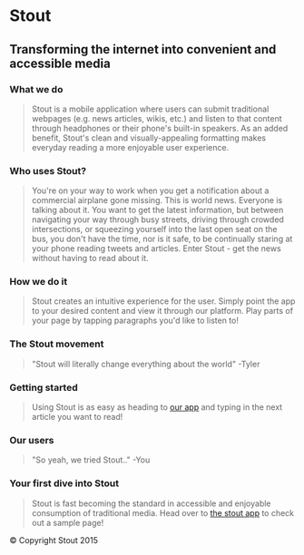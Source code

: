 # Stout #

## Transforming the internet into convenient and accessible media ##

### What we do ###
  > Stout is a mobile application where users can submit traditional webpages (e.g. news articles, wikis, etc.) and listen to that content through headphones or their phone's built-in speakers. As an added benefit, Stout's clean and visually-appealing formatting makes everyday reading a more enjoyable user experience.

### Who uses Stout? ###
  > You're on your way to work when you get a notification about a commercial airplane gone missing. This is world news. Everyone is talking about it. You want to get the latest information, but between navigating your way through busy streets, driving through crowded intersections, or squeezing yourself into the last open seat on the bus, you don't have the time, nor is it safe, to be continually staring at your phone reading tweets and articles. Enter Stout - get the news without having to read about it.

### How we do it ###
  > Stout creates an intuitive experience for the user. Simply point the app to your desired content and view it through our platform. Play parts of your page by tapping paragraphs you'd like to listen to!

### The Stout movement ###
  > "Stout will literally change everything about the world" -Tyler

### Getting started ###
  > Using Stout is as easy as heading to [our app](http://stout.firebaseapp.com) and typing in the next article you want to read!

### Our users ###
  > "So yeah, we tried Stout.." -You

### Your first dive into Stout ###
  > Stout is fast becoming the standard in accessible and enjoyable consumption of traditional media. Head over to [the stout app](http://stout.firebaseapp.com) to check out a sample page!

© Copyright Stout 2015
